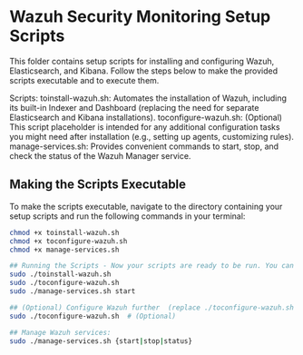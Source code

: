 # Wazuh Security Monitoring Setup Scripts

This folder contains setup scripts for installing and configuring Wazuh, Elasticsearch, and Kibana. Follow the steps below to make the provided scripts executable and to execute them.

Scripts:
toinstall-wazuh.sh: Automates the installation of Wazuh, including its built-in Indexer and Dashboard (replacing the need for separate Elasticsearch and Kibana installations).
toconfigure-wazuh.sh: (Optional) This script placeholder is intended for any additional configuration tasks you might need after installation (e.g., setting up agents, customizing rules).
manage-services.sh: Provides convenient commands to start, stop, and check the status of the Wazuh Manager service.

## Making the Scripts Executable

To make the scripts executable, navigate to the directory containing your setup scripts and run the following commands in your terminal:

```BASH
chmod +x toinstall-wazuh.sh
chmod +x toconfigure-wazuh.sh
chmod +x manage-services.sh

## Running the Scripts - Now your scripts are ready to be run. You can execute them by using the following commands:
sudo ./toinstall-wazuh.sh
sudo ./toconfigure-wazuh.sh
sudo ./manage-services.sh start

## (Optional) Configure Wazuh further  (replace ./toconfigure-wazuh.sh with your actual configuration script if you have one)
sudo ./toconfigure-wazuh.sh  # (Optional)

## Manage Wazuh services:
sudo ./manage-services.sh {start|stop|status}
